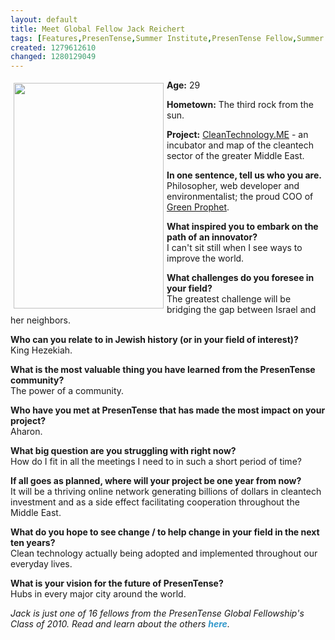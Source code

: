 ```yaml
---
layout: default
title: Meet Global Fellow Jack Reichert
tags: [Features,PresenTense,Summer Institute,PresenTense Fellow,Summer Fellowship,Global Fellow,Jack Reichert,Cleantech,GreenProphet,Environment Middle East,PTI 10 interviews]
created: 1279612610
changed: 1280129049
---
```

<p><strong><img width="240" height="361" vspace="5" hspace="5" align="left" alt="" src="/files/a19.jpg" />Age:</strong> 29</p>
<p><strong>Hometown:</strong> The third rock from the sun.</p>
<p><strong>Project:</strong>&nbsp;<a href="http://Cleantechnology.me">CleanTechnology.ME</a> - an incubator and map of the cleantech sector of the greater Middle East.</p>
<p><strong>In one sentence, tell us who you are.<br />
</strong>Philosopher, web developer and environmentalist; the proud COO of <a href="http://greenprophet.com">Green Prophet</a>.</p>
<p><strong>What inspired you to embark on the path of an innovator?<br />
</strong>I can't sit still when I see ways to improve the world.</p>
<p><strong>What challenges do you foresee in your field?<br />
</strong>The greatest challenge will be bridging the gap between Israel and her neighbors.</p>
<p><strong>Who can you relate to in Jewish history (or in your field of interest)?<br />
</strong>King Hezekiah.</p>
<p><strong>What is the most valuable thing you have learned from the PresenTense community?<br />
</strong>The power of a community.&nbsp;</p>
<p><strong>Who have you met at PresenTense that has made the most impact on your project?<br />
</strong>Aharon.</p>
<p><strong>What big question are you struggling with right now?</strong>&nbsp;<br />
How do I fit in all the meetings I need to in such a short period of time?</p>
<p><strong>If all goes as planned, where will your project be one year from now?<br />
</strong>It will be a thriving online network generating billions of dollars in cleantech investment and as a side effect facilitating cooperation throughout the Middle East.</p>
<p><strong>What do you hope to see change / to help change in your field in the next ten years?<br />
</strong>Clean technology actually being adopted and implemented throughout our everyday lives.</p>
<p><strong>What is your vision for the future of PresenTense?<br />
</strong>Hubs in every major city around the world.</p>
<p><em>Jack is just one of 16 fellows from the PresenTense Global Fellowship's Class of 2010. Read and learn about the others&nbsp;<a style="text-decoration: none; font-weight: bold; color: rgb(51, 153, 204); " href="http://presentense.org/pti10-interviews">here</a>.</em></p>